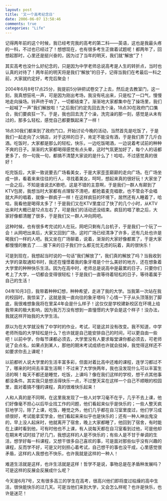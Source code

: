 ```yaml
---
layout: post
title: '又一个高考纪念日'
date: 2006-06-07 13:58:46
comments: true
categories: "Life"
---
```


记得两年前的这个时候，我已经考完我的高考的第二科——英语，这也是我最头疼的一科，不过也已经过了！想想现在，也有很多考生正做着试题呢！都两年了，回想起那时，心里还是挺兴奋的，因为过了当年的明天，我们就“解放”了！

其实高考也没什么好纪念的，只是因为中学老师总说高考是人生的转折点，当时也认真的对待了！两年前的明天将是我们“解放”的日子，记得当我们在考最后一科之前，大家就约定好，考完后聚会！
<!-- more -->

2004年6月8号17点25分，我提前5分钟把试卷交了上去，然后走去教室门，这一刻，我真想狂吼一声，可是因为刚出考场，我没有吼出来，只是松了一口气，慢慢地走向操场。铃声终于响了，一切都结束了。渐渐地大家都集中在了操场里，我们一起喊了一声”我们解放啦！“之后我们约定先回去洗个澡，18点30在政府门口集合，我们要疯狂一下。于是，我也回去洗了个澡，洗完澡的那一刻，感觉是从未有过的，那多么轻松，感觉自己都要飘起来了一样！

18点30我们都来到了政府门口，开始讨论今晚的活动，当然首先是吃饭了，于是我们一起走向了火锅店，对于这样的日子，肯定不能没有酒，于是我们弄了几斤白酒。吃饭时，大家都是那么的轻松，快乐，一边吃饭喝酒，一边说着考试前的种种不爽的日子。渐渐的大家都喝得感觉有点头晕，这时气氛更加好了，每个人的话都更多了，你一句我一句，都搞不清楚大家说的是什么了！哈哈，不过感觉真的很好！

吃完饭后，大家一致说要去广场看美女，于是大家歪歪巅巅的走向广场。在广场坐成一排，看着来来往往的行人，寻找着美女，呵呵，想起来真的很好玩！大家坐了一会之后，不知是谁说去K歌吧，这是不错的主意啊，于是我们一群人有颠到了KTV包房，我想当时大家都有点理智不清吧，都抢着麦克唱歌，也不管会不会唱就大声的唱着，就像一群疯子一样！在这样疯狂的环境下，居然还有人睡着了，哈哈，我看他是喝得太多了！于是我们又在KTV里度过了快了的几个小时，从KTV出来时大概已是12点左右了，可是我们的活动还没结束。疯狂的唱了歌之后，大家好像都清醒了很多，于是我们又一群人冲向网吧。

这种时候，也有很多考完试的人在玩，网吧只剩有几台机子，于是我们一个玩了一会！从网吧出来后，大家又回到广场，这时广场已经清净了许多，还有几处也许是喝我们一样的人吧。我又坐在广场聊着，说着，渐渐的大家好像都累了，于是大家都慢慢的散去了……接下来的日子我们什么都无忧无虑的玩着，真的很快乐！

可是到现在，我想起当时说的一句话”我们解放了“，我们真的解放了吗？当我收到大学的录取通知书时，我还在憧憬着我的象牙塔是个什么美好的地方，还在想象着大学里的种种快乐生活。因为在高中时，老师总是说高中是最累的日子，只要你们考上了大学，一切都会变得很轻松！于是我们一直等待着轻松的日子，等待着属于自己的生活！

04年10月3日，我带着种种幻想，种种希望，走进了我的大学。当我第一次站在我的校园时，我惊呆了，这就是我一直向往的象牙塔吗？心情一下子从头顶落到了脚底，我很难想象我将在里呆4年会是什么样子！这仅仅是学校建新校区在环境上给我带来的极大影响，因为我万万没有想到一直憧憬的大学会是这个样子！没办法，我就这样开始我的大学生活。

原以为在大学就没有了中学时的作业，考试，可是这并没有改变。我不知道，中学老师所指的大学轻松是什么？也许就是自己能安排自己的时间，可以更自由一些吧！以前中学，你每节课都必须去，大学里没有人要求每堂课你都必须去，可老师说了会点名，如果点到某人，那他的期末考试成绩也许就会挂掉，我觉得这样还不如要求你去上课呢！

以前都听人说大学里的生活丰富多彩，但面对着比高中还难的课程，连学习都过不了，哪来的时间去丰富生活啊！不过来了大学快两年，我也没发现什么可以丰富生活的啊！每天不都还是睡觉，吃饭，上课吗？像在我们这样的学校，想干点其他事都没条件。其实我只是想活得快乐一点，不过整天呆在这样一个自己不顺眼的校园里，面对着搞不懂的课程，真的很难快乐起来！

人和人真的是不同啊，在这里我发现了一些人对学习毫不在乎，几乎不去上课，他们好像毫不担心以后毕业找工作的问题，他们看起来似乎是快乐的；一些人整天疯狂地学习，除了上课，吃饭，睡觉之外，他们几乎都在自习室里度过，他们学习成绩很好，考试能拿奖学金，他们看起来来似乎也是快乐的；还有一种人神出鬼没的，早上没人起床时，他就离开了宿舍，晚上大家都睡了，他回到了宿舍，有时能在上课时看到他，可有时他也不上课，有人说每天都在自习室看到过他，可是他却在期末考试时挂了好几门，我想这样的人是不快乐的；有些人是不甘于单调的生活，想学好每一科课程，又想干很多自己喜欢的事，可是面对那些似乎没有兴趣的课程，反而学不好，可是又时刻担心着考试，自己想干的事也没干成，心里感觉很矛盾，这样的人我想也不快乐，也许我就是这样的一种人！

难道生活就是这样，也许生活就是这样！哲学不是说，事物总是在矛盾种发展吗？可是这样的反展会反展成什么呢？

今天是6月7号，又有很多高三的学生在高考，很高兴他们即将度过枯燥的高中生活，很快能快乐的过几天。可是当他们来到大学，又会怎么样呢？也许是快乐，也许是迷茫！
